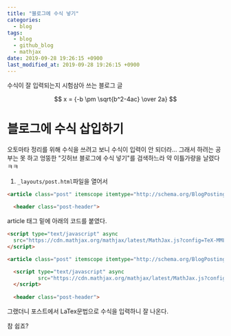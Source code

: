 ```yaml
---
title: "블로그에 수식 넣기"
categories:
  - blog
tags:
  - blog
  - github_blog
  - mathjax
date: 2019-09-28 19:26:15 +0900
last_modified_at: 2019-09-28 19:26:15 +0900
---
```

수식이 잘 입력되는지 시험삼아 쓰는 블로그 글

$$
x = {-b \pm \sqrt{b^2-4ac} \over 2a}
$$

# 블로그에 수식 삽입하기
오토마타 정리를 위해 수식을 쓰려고 보니 수식이 입력이 안 되더라...
그래서 하려는 공부는 못 하고 엉뚱한 "깃허브 블로그에 수식 넣기"를 검색하느라 약 이틀가량을 날렸다 ㅋㅋ

1. `_layouts/post.html`파일을 열어서

```html
<article class="post" itemscope itemtype="http://schema.org/BlogPosting">
  
  <header class="post-header">
```

article 태그 밑에 아래의 코드를 붙였다.

```html
<script type="text/javascript" async
  src="https://cdn.mathjax.org/mathjax/latest/MathJax.js?config=TeX-MML-AM_CHTML">
</script>
```

```html
<article class="post" itemscope itemtype="http://schema.org/BlogPosting">

  <script type="text/javascript" async
          src="https://cdn.mathjax.org/mathjax/latest/MathJax.js?config=TeX-MML-AM_CHTML">
  </script>
  
  <header class="post-header">
```

그랬더니 포스트에서 LaTex문법으로 수식을 입력하니 잘 나온다.


참 쉽죠?
